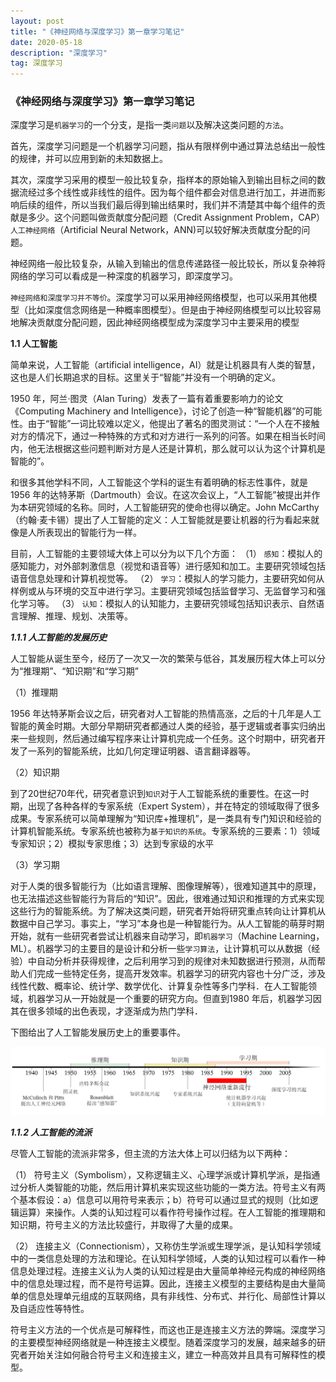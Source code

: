 ```yaml
---
layout: post
title: "《神经网络与深度学习》第一章学习笔记"
date: 2020-05-18 
description: "深度学习"
tag: 深度学习
---
```




### 《神经网络与深度学习》第一章学习笔记

深度学习是`机器学习`的一个分支，是指一类`问题`以及解决这类问题的`方法`。

首先，深度学习问题是一个机器学习问题，指从有限样例中通过算法总结出一般性的规律，并可以应用到新的未知数据上。

其次，深度学习采用的模型一般比较复杂，指样本的原始输入到输出目标之间的数据流经过多个线性或非线性的组件。因为每个组件都会对信息进行加工，并进而影响后续的组件，所以当我们最后得到输出结果时，我们并不清楚其中每个组件的贡献是多少。这个问题叫做贡献度分配问题（Credit Assignment Problem，CAP）`人工神经网络`（Artificial Neural Network，ANN)可以较好解决贡献度分配的问题。

神经网络一般比较复杂，从输入到输出的信息传递路径一般比较长，所以复杂神将网络的学习可以看成是一种深度的机器学习，即深度学习。

`神经网络和深度学习并不等价`。深度学习可以采用神经网络模型，也可以采用其他模型（比如深度信念网络是一种概率图模型）。但是由于神经网络模型可以比较容易地解决贡献度分配问题，因此神经网络模型成为深度学习中主要采用的模型

**1.1 人工智能**

简单来说，人工智能（artificial intelligence，AI）就是让机器具有人类的智慧，这也是人们长期追求的目标。这里关于“智能”并没有一个明确的定义。

1950 年，阿兰·图灵（Alan Turing）发表了一篇有着重要影响力的论文《Computing Machinery and Intelligence》，讨论了创造一种“智能机器”的可能性。由于“智能”一词比较难以定义，他提出了著名的图灵测试：“一个人在不接触对方的情况下，通过一种特殊的方式和对方进行一系列的问答。如果在相当长时间内，他无法根据这些问题判断对方是人还是计算机，那么就可以认为这个计算机是智能的”。

和很多其他学科不同，人工智能这个学科的诞生有着明确的标志性事件，就是1956 年的达特茅斯（Dartmouth）会议。在这次会议上，“人工智能”被提出并作为本研究领域的名称。同时，人工智能研究的使命也得以确定。John McCarthy （约翰·麦卡锡）提出了人工智能的定义：人工智能就是要让机器的行为看起来就像是人所表现出的智能行为一样。

目前，人工智能的主要领域大体上可以分为以下几个方面：
（1） `感知`：模拟人的感知能力，对外部刺激信息（视觉和语音等）进行感知和加工。主要研究领域包括语音信息处理和计算机视觉等。
（2） `学习`：模拟人的学习能力，主要研究如何从样例或从与环境的交互中进行学习。主要研究领域包括监督学习、无监督学习和强化学习等。
（3） `认知`：模拟人的认知能力，主要研究领域包括知识表示、自然语言理解、推理、规划、决策等。

***1.1.1 人工智能的发展历史***

人工智能从诞生至今，经历了一次又一次的繁荣与低谷，其发展历程大体上可以分为“推理期”、“知识期”和“学习期”

（1）推理期

1956 年达特茅斯会议之后，研究者对人工智能的热情高涨，之后的十几年是人工智能的黄金时期。大部分早期研究者都通过人类的经验，基于逻辑或者事实归纳出来一些规则，然后通过编写程序来让计算机完成一个任务。这个时期中，研究者开发了一系列的智能系统，比如几何定理证明器、语言翻译器等。

（2）知识期

到了20世纪70年代，研究者意识到`知识`对于人工智能系统的重要性。在这一时期，出现了各种各样的专家系统（Expert System），并在特定的领域取得了很多成果。专家系统可以简单理解为“知识库+推理机”，是一类具有专门知识和经验的计算机智能系统。专家系统也被称为`基于知识的系统`。专家系统的三要素：1）领域专家知识；2）模拟专家思维；3）达到专家级的水平

（3）学习期

对于人类的很多智能行为（比如语言理解、图像理解等），很难知道其中的原理，也无法描述这些智能行为背后的“知识”。因此，很难通过知识和推理的方式来实现这些行为的智能系统。为了解决这类问题，研究者开始将研究重点转向让计算机从数据中自己学习。事实上，“学习”本身也是一种智能行为。从人工智能的萌芽时期开始，就有一些研究者尝试让机器来自动学习，即`机器学习`（Machine Learning，ML）。机器学习的主要目的是设计和分析一些`学习算法`，让计算机可以从数据（经验）中自动分析并获得规律，之后利用学习到的规律对未知数据进行预测，从而帮助人们完成一些特定任务，提高开发效率。机器学习的研究内容也十分广泛，涉及线性代数、概率论、统计学、数学优化、计算复杂性等多门学科．在人工智能领域，机器学习从一开始就是一个重要的研究方向。但直到1980 年后，机器学习因其在很多领域的出色表现，才逐渐成为热门学科．

下图给出了人工智能发展历史上的重要事件。

![](/images/posts/AI1/AI1.png)

***1.1.2 人工智能的流派***

尽管人工智能的流派非常多，但主流的方法大体上可以归结为以下两种：

（1） 符号主义（Symbolism），又称逻辑主义、心理学派或计算机学派，是指通过分析人类智能的功能，然后用计算机来实现这些功能的一类方法。符号主义有两个基本假设：a）信息可以用符号来表示；b）符号可以通过显式的规则（比如逻辑运算）来操作。人类的认知过程可以看作符号操作过程。在人工智能的推理期和知识期，符号主义的方法比较盛行，并取得了大量的成果。

（2） 连接主义（Connectionism），又称仿生学派或生理学派，是认知科学领域中的一类信息处理的方法和理论。在认知科学领域，人类的认知过程可以看作一种信息处理过程。连接主义认为人类的认知过程是由大量简单神经元构成的神经网络中的信息处理过程，而不是符号运算。因此，连接主义模型的主要结构是由大量简单的信息处理单元组成的互联网络，具有非线性、分布式、并行化、局部性计算以及自适应性等特性。

符号主义方法的一个优点是可解释性，而这也正是连接主义方法的弊端。深度学习的主要模型神经网络就是一种连接主义模型。随着深度学习的发展，越来越多的研究者开始关注如何融合符号主义和连接主义，建立一种高效并且具有可解释性的模型。